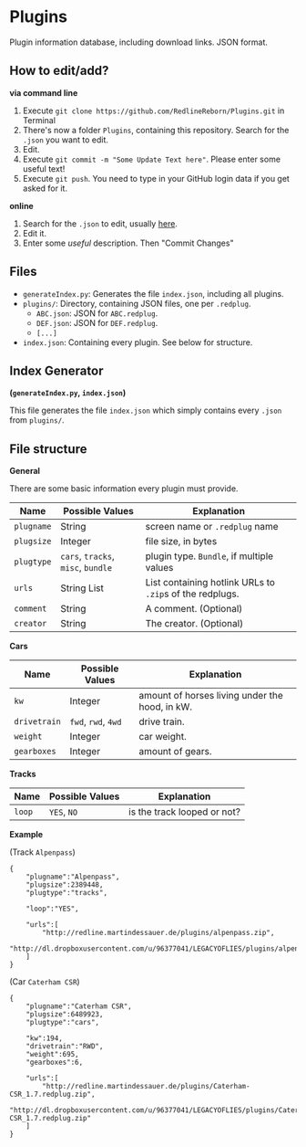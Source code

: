 # Plugins
Plugin information database, including download links. JSON format.

How to edit/add?
----------------
**via command line**

1. Execute `git clone https://github.com/RedlineReborn/Plugins.git` in Terminal
2. There's now a folder `Plugins`, containing this repository. Search for the `.json` you want to edit.
3. Edit.
4. Execute `git commit -m "Some Update Text here"`. Please enter some useful text!
5. Execute `git push`. You need to type in your GitHub login data if you get asked for it.

**online**

1. Search for the `.json` to edit, usually [here](https://github.com/RedlineReborn/Plugins/tree/master/plugins "plugins folder").
2. Edit it.
3. Enter some *useful* description. Then "Commit Changes"


Files
-----

 - `generateIndex.py`: Generates the file `index.json`, including all plugins.
 - `plugins/`: Directory, containing JSON files, one per `.redplug`.
     - `ABC.json`: JSON for `ABC.redplug`.
     - `DEF.json`: JSON for `DEF.redplug`.
     - `[...]`
 - `index.json`: Containing every plugin. See below for structure.
 
Index Generator
----------------
**(`generateIndex.py`, `index.json`)**

This file generates the file `index.json` which simply contains every `.json` from `plugins/`.


File structure
-----------
**General**

There are some basic information every plugin must provide.

Name | Possible Values | Explanation
-----|-----------------|------------
`plugname` | String | screen name or `.redplug` name
`plugsize` | Integer | file size, in bytes
`plugtype` | `cars`, `tracks`, `misc`, `bundle` | plugin type. `Bundle`, if multiple values
`urls` | String List | List containing hotlink URLs to `.zip`s of the redplugs.
`comment` | String | A comment. (Optional)
`creator` | String | The creator. (Optional)


**Cars**

Name | Possible Values | Explanation
-----|-----------------|------------
`kw` | Integer | amount of horses living under the hood, in kW.
`drivetrain` | `fwd`, `rwd`, `4wd` | drive train.
`weight` | Integer | car weight.
`gearboxes` | Integer | amount of gears.


**Tracks**

Name | Possible Values | Explanation
-----|-----------------|------------
`loop` | `YES`, `NO` | is the track looped or not?


**Example**

(Track `Alpenpass`)

```
{
    "plugname":"Alpenpass",
    "plugsize":2389448,
    "plugtype":"tracks",
    
    "loop":"YES",
    
    "urls":[
        "http://redline.martindessauer.de/plugins/alpenpass.zip",
	"http://dl.dropboxusercontent.com/u/96377041/LEGACYOFLIES/plugins/alpenpass.zip"
	]
}
```

(Car `Caterham CSR`)

```
{
	"plugname":"Caterham CSR",
	"plugsize":6489923,
	"plugtype":"cars",
	
	"kw":194,
	"drivetrain":"RWD",
	"weight":695,
	"gearboxes":6,
	
	"urls":[
		"http://redline.martindessauer.de/plugins/Caterham-CSR_1.7.redplug.zip",
		"http://dl.dropboxusercontent.com/u/96377041/LEGACYOFLIES/plugins/Caterham-CSR_1.7.redplug.zip"
	]
}
```
